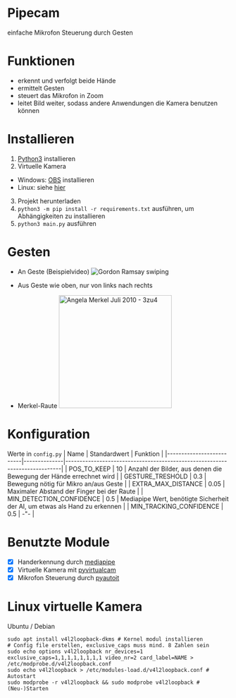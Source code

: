 # Pipecam
einfache Mikrofon Steuerung durch Gesten 

# Funktionen
- erkennt und verfolgt beide Hände
- ermittelt Gesten
- steuert das Mikrofon in Zoom
- leitet Bild weiter, sodass andere Anwendungen die Kamera benutzen können

# Installieren
1. [Python3](https://www.python.org/downloads/) installieren
2. Virtuelle Kamera
- Windows: [OBS](https://obsproject.com/download) installieren
- Linux: siehe [hier](#linux-virtuelle-kamera)
3. Projekt herunterladen
4. `python3 -m pip install -r requirements.txt` ausführen, um Abhängigkeiten zu installieren
5. `python3 main.py` ausführen

# Gesten
- An Geste (Beispielvideo)
![Gordon Ramsay swiping](https://c.tenor.com/XsEnfr0dKp4AAAAC/gordon-ramsey-swipe.gif)

- Aus Geste
    wie oben, nur von links nach rechts

- Merkel-Raute
<a title="Armin Linnartz, CC BY-SA 3.0 DE &lt;https://creativecommons.org/licenses/by-sa/3.0/de/deed.en&gt;, via Wikimedia Commons" href="https://commons.wikimedia.org/wiki/File:Angela_Merkel_Juli_2010_-_3zu4.jpg"><img width="256" alt="Angela Merkel Juli 2010 - 3zu4" src="https://upload.wikimedia.org/wikipedia/commons/thumb/2/2d/Angela_Merkel_Juli_2010_-_3zu4.jpg/256px-Angela_Merkel_Juli_2010_-_3zu4.jpg"></a>

# Konfiguration
Werte in `config.py`
| Name                     | Standardwert | Funktion                                                                   |
|--------------------------|--------------|----------------------------------------------------------------------------|
| POS_TO_KEEP              | 10           | Anzahl der Bilder, aus denen die Bewegung der Hände errechnet wird         |
| GESTURE_TRESHOLD         | 0.3          | Bewegung nötig für Mikro an/aus Geste                                      |
| EXTRA_MAX_DISTANCE       | 0.05         | Maximaler Abstand der Finger bei der Raute                                 |
| MIN_DETECTION_CONFIDENCE | 0.5          | Mediapipe Wert, benötigte Sicherheit der AI, um etwas als Hand zu erkennen |
| MIN_TRACKING_CONFIDENCE  | 0.5          | -"-                                                                        |

# Benutzte Module
- [x] Handerkennung durch [mediapipe](https://mediapipe.dev)
- [x] Virtuelle Kamera mit [pyvirtualcam](https://github.com/letmaik/pyvirtualcam)
- [x] Mikrofon Steuerung durch [pyautoit](https://pypi.org/project/PyAutoIt/)

# Linux virtuelle Kamera
Ubuntu / Debian
```
sudo apt install v4l2loopback-dkms # Kernel modul installieren
# Config file erstellen, exclusive_caps muss mind. 8 Zahlen sein
sudo echo options v4l2loopback nr_devices=1 exclusive_caps=1,1,1,1,1,1,1,1 video_nr=2 card_label=NAME > /etc/modprobe.d/v4l2loopback.conf
sudo echo v4l2loopback > /etc/modules-load.d/v4l2loopback.conf # Autostart
sudo modprobe -r v4l2loopback && sudo modprobe v4l2loopback # (Neu-)Starten
```

